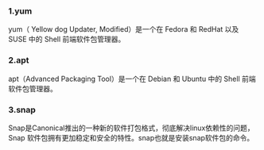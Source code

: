 ### 1.yum

yum（ Yellow dog Updater, Modified）是一个在 Fedora 和 RedHat 以及 SUSE 中的 Shell 前端软件包管理器。

### 2.apt

apt（Advanced Packaging Tool）是一个在 Debian 和 Ubuntu 中的 Shell 前端软件包管理器。

### 3.snap

Snap是Canonical推出的一种新的软件打包格式，彻底解决linux依赖性的问题，Snap 软件包拥有更加稳定和安全的特性。snap也就是安装snap软件包的命令。